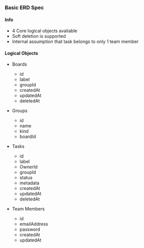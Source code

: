 ### Basic ERD Spec ###

#### Info ####

* 4 Core logical objects avaliable
* Soft deletion is supported
* Internal assumption that task belongs to only 1 team member

#### Logical Objects ####

- Boards
	- id
	- label
	- groupId
	- createdAt
	- updatedAt
	- deletedAt
  
- Groups
	- id
	- name
	- kind
	- boardId

- Tasks
	- id
	- label
	- OwnerId
	- groupId
	- status
	- metadata
	- createdAt
	- updatedAt
	- deletedAt

- Team Members
	- id
	- emailAddress
	- password
	- createdAt
	- updatedAt
